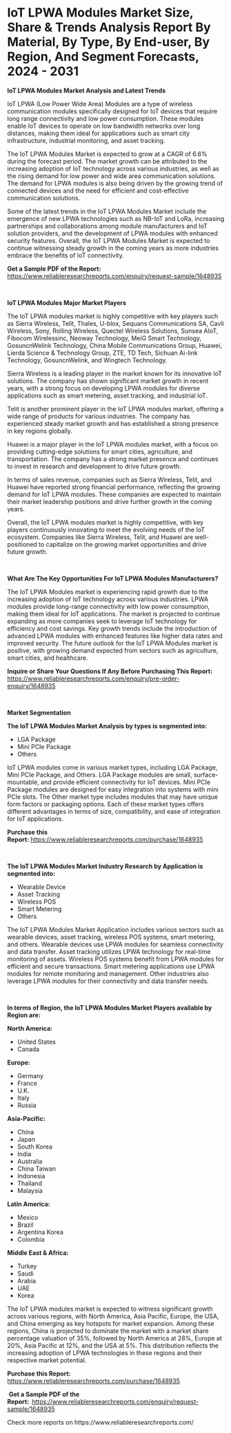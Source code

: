 <p><h1>IoT LPWA Modules Market Size, Share & Trends Analysis Report By Material, By Type, By End-user, By Region, And Segment Forecasts, 2024 - 2031</h1></p><p><strong>IoT LPWA Modules Market Analysis and Latest Trends</strong></p>
<p><p>IoT LPWA (Low Power Wide Area) Modules are a type of wireless communication modules specifically designed for IoT devices that require long range connectivity and low power consumption. These modules enable IoT devices to operate on low bandwidth networks over long distances, making them ideal for applications such as smart city infrastructure, industrial monitoring, and asset tracking.</p><p>The IoT LPWA Modules Market is expected to grow at a CAGR of 6.6% during the forecast period. The market growth can be attributed to the increasing adoption of IoT technology across various industries, as well as the rising demand for low power and wide area communication solutions. The demand for LPWA modules is also being driven by the growing trend of connected devices and the need for efficient and cost-effective communication solutions.</p><p>Some of the latest trends in the IoT LPWA Modules Market include the emergence of new LPWA technologies such as NB-IoT and LoRa, increasing partnerships and collaborations among module manufacturers and IoT solution providers, and the development of LPWA modules with enhanced security features. Overall, the IoT LPWA Modules Market is expected to continue witnessing steady growth in the coming years as more industries embrace the benefits of IoT connectivity.</p></p>
<p><strong>Get a Sample PDF of the Report:&nbsp;</strong> <a href="https://www.reliableresearchreports.com/enquiry/request-sample/1648935">https://www.reliableresearchreports.com/enquiry/request-sample/1648935</a></p>
<p>&nbsp;</p>
<p><strong>IoT LPWA Modules Major Market Players</strong></p>
<p><p>The IoT LPWA modules market is highly competitive with key players such as Sierra Wireless, Telit, Thales, U-blox, Sequans Communications SA, Cavli Wireless, Sony, Rolling Wireless, Quectel Wireless Solutions, Sunsea AIoT, Fibocom Wirelessinc, Neoway Technology, MeiG Smart Technology, GosuncnWelink Technology, China Mobile Communications Group, Huawei, Lierda Science & Technology Group, ZTE, TD Tech, Sichuan Ai-link Technology, GosuncnWelink, and Wingtech Technology.</p><p>Sierra Wireless is a leading player in the market known for its innovative IoT solutions. The company has shown significant market growth in recent years, with a strong focus on developing LPWA modules for diverse applications such as smart metering, asset tracking, and industrial IoT.</p><p>Telit is another prominent player in the IoT LPWA modules market, offering a wide range of products for various industries. The company has experienced steady market growth and has established a strong presence in key regions globally.</p><p>Huawei is a major player in the IoT LPWA modules market, with a focus on providing cutting-edge solutions for smart cities, agriculture, and transportation. The company has a strong market presence and continues to invest in research and development to drive future growth.</p><p>In terms of sales revenue, companies such as Sierra Wireless, Telit, and Huawei have reported strong financial performance, reflecting the growing demand for IoT LPWA modules. These companies are expected to maintain their market leadership positions and drive further growth in the coming years.</p><p>Overall, the IoT LPWA modules market is highly competitive, with key players continuously innovating to meet the evolving needs of the IoT ecosystem. Companies like Sierra Wireless, Telit, and Huawei are well-positioned to capitalize on the growing market opportunities and drive future growth.</p></p>
<p>&nbsp;</p>
<p><strong>What Are The Key Opportunities For IoT LPWA Modules Manufacturers?</strong></p>
<p><p>The IoT LPWA Modules market is experiencing rapid growth due to the increasing adoption of IoT technology across various industries. LPWA modules provide long-range connectivity with low power consumption, making them ideal for IoT applications. The market is projected to continue expanding as more companies seek to leverage IoT technology for efficiency and cost savings. Key growth trends include the introduction of advanced LPWA modules with enhanced features like higher data rates and improved security. The future outlook for the IoT LPWA Modules market is positive, with growing demand expected from sectors such as agriculture, smart cities, and healthcare.</p></p>
<p><strong>Inquire or Share Your Questions If Any Before Purchasing This Report:</strong> <a href="https://www.reliableresearchreports.com/enquiry/pre-order-enquiry/1648935">https://www.reliableresearchreports.com/enquiry/pre-order-enquiry/1648935</a></p>
<p>&nbsp;</p>
<p><strong>Market Segmentation</strong></p>
<p><strong>The IoT LPWA Modules Market Analysis by types is segmented into:</strong></p>
<p><ul><li>LGA Package</li><li>Mini PCIe Package</li><li>Others</li></ul></p>
<p><p>IoT LPWA modules come in various market types, including LGA Package, Mini PCIe Package, and Others. LGA Package modules are small, surface-mountable, and provide efficient connectivity for IoT devices. Mini PCIe Package modules are designed for easy integration into systems with mini PCIe slots. The Other market type includes modules that may have unique form factors or packaging options. Each of these market types offers different advantages in terms of size, compatibility, and ease of integration for IoT applications.</p></p>
<p><strong>Purchase this Report:&nbsp;</strong><a href="https://www.reliableresearchreports.com/purchase/1648935">https://www.reliableresearchreports.com/purchase/1648935</a></p>
<p>&nbsp;</p>
<p><strong>The IoT LPWA Modules Market Industry Research by Application is segmented into:</strong></p>
<p><ul><li>Wearable Device</li><li>Asset Tracking</li><li>Wireless POS</li><li>Smart Metering</li><li>Others</li></ul></p>
<p><p>The IoT LPWA Modules Market Application includes various sectors such as wearable devices, asset tracking, wireless POS systems, smart metering, and others. Wearable devices use LPWA modules for seamless connectivity and data transfer. Asset tracking utilizes LPWA technology for real-time monitoring of assets. Wireless POS systems benefit from LPWA modules for efficient and secure transactions. Smart metering applications use LPWA modules for remote monitoring and management. Other industries also leverage LPWA modules for their connectivity and data transfer needs.</p></p>
<p>&nbsp;</p>
<p><strong>In terms of Region, the IoT LPWA Modules Market Players available by Region are:</strong></p>
<p>
    <p> <strong> North America: </strong>
        <ul>
            <li>United States</li>
            <li>Canada</li>
        </ul>
        </p> 
    <p> <strong> Europe: </strong>
        <ul>
            <li>Germany</li>
            <li>France</li>
            <li>U.K.</li>
            <li>Italy</li>
            <li>Russia</li>
        </ul>
        </p> 
    <p> <strong> Asia-Pacific: </strong>
        <ul>
            <li>China</li>
            <li>Japan</li>
            <li>South Korea</li>
            <li>India</li>
            <li>Australia</li>
            <li>China Taiwan</li>
            <li>Indonesia</li>
            <li>Thailand</li>
            <li>Malaysia</li>
        </ul>
        </p> 
    <p> <strong> Latin America: </strong>
        <ul>
            <li>Mexico</li>
            <li>Brazil</li>
            <li>Argentina Korea</li>
            <li>Colombia</li>
        </ul>
        </p> 
    <p> <strong> Middle East & Africa: </strong>
        <ul>
            <li>Turkey</li>
            <li>Saudi</li>
            <li>Arabia</li>
            <li>UAE</li>
            <li>Korea</li>
        </ul>
    </p>
    </p>
<p><p>The IoT LPWA modules market is expected to witness significant growth across various regions, with North America, Asia Pacific, Europe, the USA, and China emerging as key hotspots for market expansion. Among these regions, China is projected to dominate the market with a market share percentage valuation of 35%, followed by North America at 28%, Europe at 20%, Asia Pacific at 12%, and the USA at 5%. This distribution reflects the increasing adoption of LPWA technologies in these regions and their respective market potential.</p></p>
<p><strong>Purchase this Report: </strong><a href="https://www.reliableresearchreports.com/purchase/1648935">https://www.reliableresearchreports.com/purchase/1648935</a></p>
<p>&nbsp;<strong>Get a Sample PDF of the Report:&nbsp;&nbsp;</strong><a href="https://www.reliableresearchreports.com/enquiry/request-sample/1648935">https://www.reliableresearchreports.com/enquiry/request-sample/1648935</a></p>
<p><strong></strong></p>
<p>Check more reports on https://www.reliableresearchreports.com/</p>